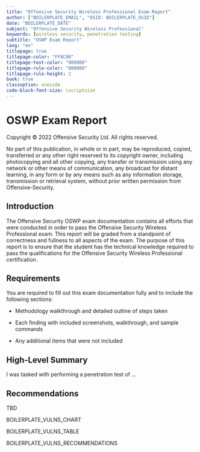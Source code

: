 ```yaml
---
title: "Offensive Security Wireless Professional Exam Report"
author: ["BOILERPLATE_EMAIL", "OSID: BOILERPLATE_OSID"]
date: "BOILERPLATE_DATE"
subject: "Offensive Security Wireless Professional"
keywords: [wireless security, penetration testing]
subtitle: "OSWP Exam Report"
lang: "en"
titlepage: true
titlepage-color: "FF8C00"
titlepage-text-color: "000000"
titlepage-rule-color: "000000"
titlepage-rule-height: 2
book: true
classoption: oneside
code-block-font-size: \scriptsize
---
```

# OSWP Exam Report

Copyright © 2022 Offensive Security Ltd. All rights reserved.

No part of this publication, in whole or in part, may be reproduced, copied, transferred or any other right reserved to its copyright owner, including photocopying and all other copying, any transfer or transmission using any network or other means of communication, any broadcast for distant learning, in any form or by any means such as any information storage, transmission or retrieval system, without prior written permission from Offensive-Security.


## Introduction

The Offensive Security OSWP exam documentation contains all efforts that were conducted in order to pass the Offensive Security Wireless Professional exam. This report will be graded from a standpoint of correctness and fullness to all aspects of the exam. The purpose of this report is to ensure that the student has the technical knowledge required to pass the qualifications for the Offensive Security Wireless Professional certification.

## Requirements

You are required to fill out this exam documentation fully and to include the following sections:

-   Methodology walkthrough and detailed outline of steps taken
    
-   Each finding with included screenshots, walkthrough, and sample commands
    
-   Any additional items that were not included

## High-Level Summary

I was tasked with performing a penetration test of ...

## Recommendations

TBD

BOILERPLATE_VULNS_CHART

BOILERPLATE_VULNS_TABLE

BOILERPLATE_VULNS_RECOMMENDATIONS

